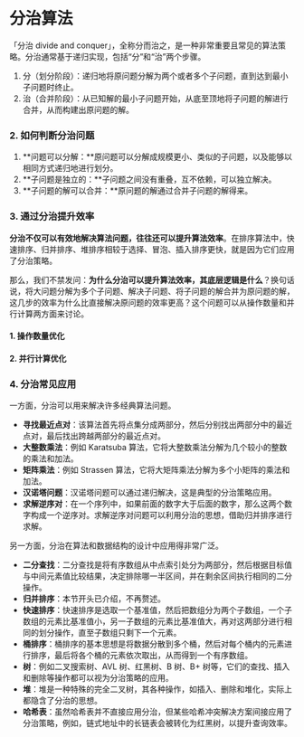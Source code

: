 # 分治算法

「分治 divide and conquer」，全称分而治之，是一种非常重要且常见的算法策略。分治通常基于递归实现，包括“分”和“治”两个步骤。

1.   分（划分阶段）：递归地将原问题分解为两个或者多个子问题，直到达到最小子问题时终止。
2.   治（合并阶段）：从已知解的最小子问题开始，从底至顶地将子问题的解进行合并，从而构建出原问题的解。



### 2. 如何判断分治问题

1.   **问题可以分解：**原问题可以分解成规模更小、类似的子问题，以及能够以相同方式递归地进行划分。
2.   **子问题是独立的：**子问题之间没有重叠，互不依赖，可以独立解决。
3.   **子问题的解可以合并：**原问题的解通过合并子问题的解得来。



### 3. 通过分治提升效率

**分治不仅可以有效地解决算法问题，往往还可以提升算法效率**。在排序算法中，快速排序、归并排序、堆排序相较于选择、冒泡、插入排序更快，就是因为它们应用了分治策略。

那么，我们不禁发问：**为什么分治可以提升算法效率，其底层逻辑是什么**？换句话说，将大问题分解为多个子问题、解决子问题、将子问题的解合并为原问题的解，这几步的效率为什么比直接解决原问题的效率更高？这个问题可以从操作数量和并行计算两方面来讨论。

#### 1. 操作数量优化

#### 2. 并行计算优化



### 4. 分治常见应用

一方面，分治可以用来解决许多经典算法问题。

-   **寻找最近点对**：该算法首先将点集分成两部分，然后分别找出两部分中的最近点对，最后找出跨越两部分的最近点对。
-   **大整数乘法**：例如 Karatsuba 算法，它将大整数乘法分解为几个较小的整数的乘法和加法。
-   **矩阵乘法**：例如 Strassen 算法，它将大矩阵乘法分解为多个小矩阵的乘法和加法。
-   **汉诺塔问题**：汉诺塔问题可以通过递归解决，这是典型的分治策略应用。
-   **求解逆序对**：在一个序列中，如果前面的数字大于后面的数字，那么这两个数字构成一个逆序对。求解逆序对问题可以利用分治的思想，借助归并排序进行求解。

另一方面，分治在算法和数据结构的设计中应用得非常广泛。

-   **二分查找**：二分查找是将有序数组从中点索引处分为两部分，然后根据目标值与中间元素值比较结果，决定排除哪一半区间，并在剩余区间执行相同的二分操作。
-   **归并排序**：本节开头已介绍，不再赘述。
-   **快速排序**：快速排序是选取一个基准值，然后把数组分为两个子数组，一个子数组的元素比基准值小，另一子数组的元素比基准值大，再对这两部分进行相同的划分操作，直至子数组只剩下一个元素。
-   **桶排序**：桶排序的基本思想是将数据分散到多个桶，然后对每个桶内的元素进行排序，最后将各个桶的元素依次取出，从而得到一个有序数组。
-   **树**：例如二叉搜索树、AVL 树、红黑树、B 树、B+ 树等，它们的查找、插入和删除等操作都可以视为分治策略的应用。
-   **堆**：堆是一种特殊的完全二叉树，其各种操作，如插入、删除和堆化，实际上都隐含了分治的思想。
-   **哈希表**：虽然哈希表并不直接应用分治，但某些哈希冲突解决方案间接应用了分治策略，例如，链式地址中的长链表会被转化为红黑树，以提升查询效率。





